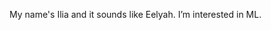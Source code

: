 My name's Ilia and it sounds like Eelyah. 
I’m interested in ML.

<!---
Cjoise/Cjoise is a ✨ special ✨ repository because its `README.md` (this file) appears on your GitHub profile.
You can click the Preview link to take a look at your changes.
--->
